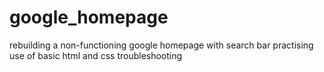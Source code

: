 # google_homepage
rebuilding a non-functioning google homepage with search bar
practising use of basic html and css
troubleshooting
